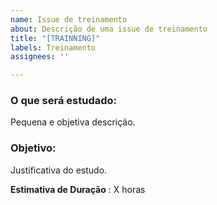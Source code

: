 ```yaml
---
name: Issue de treinamento
about: Descrição de uma issue de treinamento
title: "[TRAINNING]"
labels: Treinamento
assignees: ''

---
```


### O que será estudado:
Pequena e objetiva descrição.

### Objetivo:
Justificativa do estudo.

**Estimativa de Duração** : X horas
